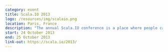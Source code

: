 ```yaml
---
category: event
title: Scala.IO 2013
logo: /resources/img/scalaio.png
location: Paris, France
description: "The annual Scala.IO conference is a place where people can see how others are using Scala language or functional programming languages to solve real world problems"
start: 24 October 2013
end: 25 October 2013
link-out: https://scala.io/2013/
---
```


